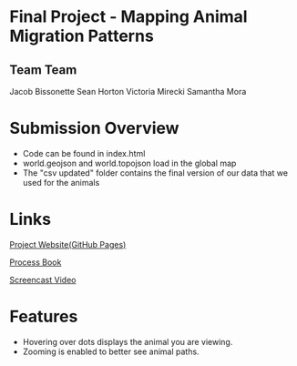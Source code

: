 # Final Project - Mapping Animal Migration Patterns

## Team Team
Jacob Bissonette
Sean Horton
Victoria Mirecki
Samantha Mora

# Submission Overview
 - Code can be found in index.html
 - world.geojson and world.topojson load in the global map
 - The "csv updated" folder contains the final version of our data that we used for the animals

# Links
[Project Website(GitHub Pages)](https://jbiss4.github.io/final/)

[Process Book](tbd)

[Screencast Video](tbd)

# Features
 - Hovering over dots displays the animal you are viewing.
 - Zooming is enabled to better see animal paths.
